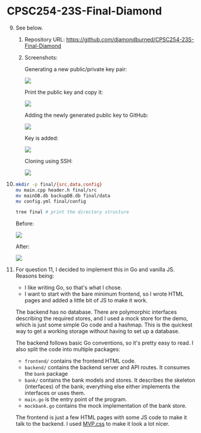 # CPSC254-23S-Final-Diamond

9. See below.

   1. Repository URL: https://github.com/diamondburned/CPSC254-23S-Final-Diamond

   2. Screenshots:

      Generating a new public/private key pair:
  
      ![](https://0x0.st/HNgT.png)
  
      Print the public key and copy it:
  
      ![](https://0x0.st/HNgA.png)
  
      Adding the newly generated public key to GitHub:
  
      ![](https://0x0.st/HNgm.png)
  
      Key is added:
  
      ![](https://0x0.st/HNga.png)
  
      Cloning using SSH:
  
      ![](https://0x0.st/HNgB.png)

10. ```bash
    mkdir -p final/{src,data,config}
    mv main.cpp header.h final/src
    mv mainDB.db backupDB.db final/data
    mv config.yml final/config
    
    tree final # print the directory structure
    ```

    Before:

    ![](https://0x0.st/HNgM.png)

    After:

    ![](https://0x0.st/HNgu.png)

11. For question 11, I decided to implement this in Go and vanilla JS. Reasons
    being:

    - I like writing Go, so that's what I chose.
    - I want to start with the bare minimum frontend, so I wrote HTML pages and
      added a little bit of JS to make it work.

    The backend has no database. There are polymorphic interfaces describing the
    required stores, and I used a mock store for the demo, which is just some
    simple Go code and a hashmap. This is the quickest way to get a working
    storage without having to set up a database.

    The backend follows basic Go conventions, so it's pretty easy to read. I
    also split the code into multiple packages:

    - `frontend/` contains the frontend HTML code.
    - `backend/` contains the backend server and API routes. It consumes the
      `bank` package
    - `bank/` contains the bank models and stores. It describes the skeleton
      (interfaces) of the bank; everything else either implements the interfaces
      or uses them.
    - `main.go` is the entry point of the program.
    - `mockbank.go` contains the mock implementation of the bank store.

    The frontend is just a few HTML pages with some JS code to make it talk to
    the backend. I used [MVP.css](https://andybrewer.github.io/mvp/) to make it
    look a lot nicer.

